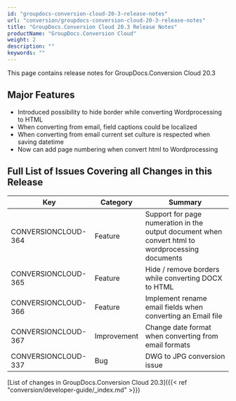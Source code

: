 ```yaml
---
id: "groupdocs-conversion-cloud-20-3-release-notes"
url: "conversion/groupdocs-conversion-cloud-20-3-release-notes"
title: "GroupDocs.Conversion Cloud 20.3 Release Notes"
productName: "GroupDocs.Conversion Cloud"
weight: 2
description: ""
keywords: ""
---
```


This page contains release notes for GroupDocs.Conversion Cloud 20.3

## Major Features ##

* Introduced possibility to hide border while converting Wordprocessing to HTML
* When converting from email, field captions could be localized
* When converting from email current set culture is respected when saving datetime
* Now can add page numbering when convert html to Wordprocessing

## Full List of Issues Covering all Changes in this Release ##

|Key|Category|Summary
|---|---|---
|CONVERSIONCLOUD-364|Feature |Support for page numeration in the output document when convert html to wordprocessing documents
|CONVERSIONCLOUD-365|Feature |Hide / remove borders while converting DOCX to HTML
|CONVERSIONCLOUD-366|Feature |Implement rename email fields when converting an Email file
|CONVERSIONCLOUD-367|Improvement |Change date format when converting from email formats
|CONVERSIONCLOUD-337|Bug |DWG to JPG conversion issue

[List of changes in GroupDocs.Conversion Cloud 20.3]({{< ref "conversion/developer-guide/_index.md" >}})
